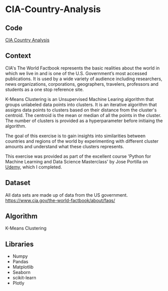 # CIA-Country-Analysis

## Code
[CIA Country Analysis](https://github.com/Sharma-Amol/CIA-Country-Analysis/blob/main/Portfolio%20Project%20-%20K%20Means%20Clustering%20Final.ipynb)

## Context
CIA's The World Factbook represents the basic realities about the world in which we live in and is one of the U.S. Government’s most accessed publications. It is used by a wide variety of audience including researchers, news organizations, corporations, geographers, travelers, professors and students as a one stop reference site. 

K-Means Clustering is an Unsupervised Machine Learing algorithm that groups unlabeled data points into clusters. It is an iterative algorithm that assigns data points to clusters based on their distance from the cluster's centroid. The centroid is the mean or median of all the points in the cluster. The number of clusters is provided as a hyperparameter before initiaing the algorithm.

The goal of this exercise is to gain insights into similarities between countries and regions of the world by experimenting with different cluster amounts and understand what these clusters represents. 

This exercise was provided as part of the excellent course 'Python for Machine Learning and Data Science Masterclass' by Jose Portilla on [Udemy](https://www.udemy.com/course/python-for-machine-learning-data-science-masterclass/), which I completed.

## Dataset
All data sets are made up of data from the US government. https://www.cia.gov/the-world-factbook/about/faqs/

## Algorithm
K-Means Clustering

## Libraries
 * Numpy
 * Pandas
 * Matplotlib
 * Seaborn
 * scikit-learn
 * Plotly
